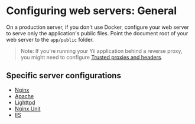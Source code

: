 # Configuring web servers: General

On a production server, if you don't use Docker, configure your web server to serve only the application's public files. 
Point the document root of your web server to the `app/public` folder.

> Note: If you're running your Yii application behind a reverse proxy, you might need to configure
> [Trusted proxies and headers](../../../guide/en/security/trusted-request.md).

## Specific server configurations

- [Nginx](nginx.md)
- [Apache](apache.md)
- [Lighttpd](lighttpd.md)
- [Nginx Unit](nginx-unit.md)
- [IIS](iis.md)
